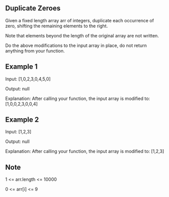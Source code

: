 ## Duplicate Zeroes

Given a fixed length array arr of integers, duplicate each occurrence of zero, shifting the remaining elements to the right.

Note that elements beyond the length of the original array are not written.

Do the above modifications to the input array in place, do not return anything from your function. 

## Example 1

Input: [1,0,2,3,0,4,5,0]

Output: null

Explanation: After calling your function, the input array is modified to: [1,0,0,2,3,0,0,4]

## Example 2

Input: [1,2,3]

Output: null

Explanation: After calling your function, the input array is modified to: [1,2,3]
 
## Note

1 <= arr.length <= 10000

0 <= arr[i] <= 9
